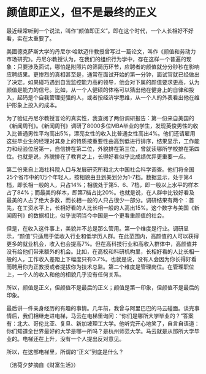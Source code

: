 # 颜值即正义，但不是最终的正义

最近经常听到一个说法，叫作“颜值即正义”。即在这个时代，一个人长相好不好看，实在太重要了。 

美國德克萨斯大学的丹尼尔·哈默迈什教授曾写过一篇论文，叫作《颜值和劳动力市场研究》。丹尼尔教授认为，在我们的组织行为学中，存在这样一个普遍的现象：只要涉及面试，哪怕是附照片的筛简历环节，应聘者的颜值就分分秒秒在影响应聘结果。更惨烈的真相甚至是，通常在面试开始的第一分钟，面试官就已经做出了决定。如果碰巧遇到自我监控能力高的领导，他会对下属的颜值要求更高，认为颜值是能力的信号。比如，从一个人健硕的体格可以猜出他在健身上的自律和投入，起码是个自我管理挺强的人，或者按经济学思维，从一个人的外表看出他在维护形象上投入的成本。 

为了验证丹尼尔教授言论的真实性，我查阅了两份调研报告：第一份来自美国的《新闻周刊》。《新闻周刊》调研了8000多位MBA毕业的学生，发现英俊男性的收入比普通男性平均高出5%，漂亮女性的收入比普通女性高出4%。他们还请雇用这些毕业生的经理对其身上的特质按重要性由高到低进行排序，结果显示，工作能力和经验位居第一，自信排在第二位，外貌排在第三位，曾就读哪所学校排在第四位。也就是说，外貌排在了教育之上，长得好看似乎比成绩优异更重要一点。 

第二份来自上海社科院人口与发展研究所和北大中国社会科学调查。他们将全国25个省市中的1万个年轻人，按相貌由丑到美划分为1-7档。数据显示，处于第4档，即长相一般的人，只占14%；相貌处于第5、6、7档，即一般以上水平的样本占了84%；而最美的样本，即第7档占比20%。也就是说，在人群中比较好看及最美的人占了绝大多数，而长相一般的人只占很少一部分。调研结果有两个：首先，在工资水平上，长相好看的人比长相一般的人高出15%。这个数字与美国《新闻周刊》的数据相比，似乎说明当今中国是一个更看重颜值的社会。 

但是，在收入这件事上，美貌并不总是那么管用。第一个维度是行业。调研显示，“颜值”只适用于低收入行业和低学历人群。在此范围内，高颜值的人可以获得更多的就业机会，收入也会提高7%。但在高科技行业和高收入群体中，高颜值并没有给他们带来额外的机会。比如，在高校和科研机构里，长相好看的人比长相一般的人，工作收入差距上下幅度只有0.7%。也就是说，没有人会因为你长得好看而聘用你为正教授或者提拔你为技术总监。第二个维度是管理岗位。在管理职位上，一个人的收入和他的相貌几乎没有任何关系。 

所以，颜值是正义，但颜值不是最后的正义；颜值是第一印象，但颜值不是最后的印象。 

最后讲一件亲身经历的有趣的事情。几年前，我曾与阿里巴巴的马云碰面。谈完事情后，我们相继走进电梯，马云在电梯里询问：“你们是哪所大学毕业的？”答案有：北大、哥伦比亚、复旦、新加坡理工大学。他听完开心地笑了，自言自语道：你们知道全世界最好的大学是哪一所吗？是杭州师范大学。马云就是从那所大学毕业的。电梯还在上升，没有一个人提出反对意见。 

所以，在这部电梯里，所谓的“正义”到底是什么？ 

（涪荷夕梦摘自《财富生活》）